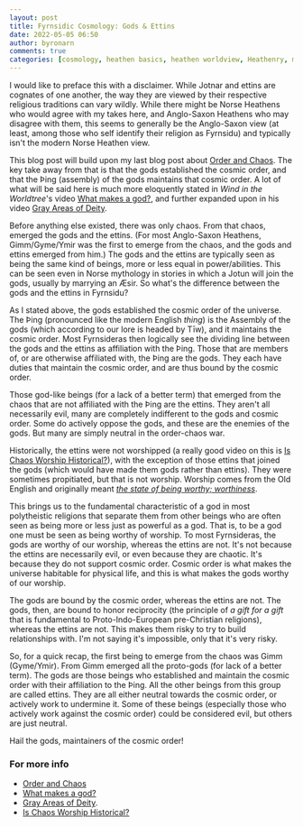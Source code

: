 ```yaml
---
layout: post
title: Fyrnsidic Cosmology: Gods & Ettins
date: 2022-05-05 06:50
author: byronarn
comments: true
categories: [cosmology, heathen basics, heathen worldview, Heathenry, myths, reconstruction]
---
```


I would like to preface this with a disclaimer. While Jotnar and ettins are cognates of one another, the way they are viewed by their respective religious traditions can vary wildly. While there might be Norse Heathens who would agree with my takes here, and Anglo-Saxon Heathens who may disagree with them, this seems to generally be the Anglo-Saxon view (at least, among those who self identify their religion as Fyrnsidu) and typically isn't the modern Norse Heathen view.

This blog post will build upon my last blog post about <a href="https://minewyrtruman.wordpress.com/2022/04/23/fyrnsidic-cosmology-order-vs-chaos/">Order and Chaos</a>. The key take away from that is that the gods established the cosmic order, and that the Þing (assembly) of the gods maintains that cosmic order. A lot of what will be said here is much more eloquently stated in <em>Wind in the Worldtree</em>'s video <a href="https://youtu.be/Z5CKS8hAoag">What makes a god?</a>, and further expanded upon in his video <a href="https://youtu.be/haHf0rundss">Gray Areas of Deity</a>.

Before anything else existed, there was only chaos. From that chaos, emerged the gods and the ettins. (For most Anglo-Saxon Heathens, Gimm/Gyme/Ymir was the first to emerge from the chaos, and the gods and ettins emerged from him.) The gods and the ettins are typically seen as being the same kind of beings, more or less equal in power/abilities. This can be seen even in Norse mythology in stories in which a Jotun will join the gods, usually by marrying an Æsir. So what's the difference between the gods and the ettins in Fyrnsidu?

As I stated above, the gods established the cosmic order of the universe. The Þing (pronounced like the modern English <em>thing</em>) is the Assembly of the gods (which according to our lore is headed by Tīw), and it maintains the cosmic order. Most Fyrnsideras then logically see the dividing line between the gods and the ettins as affiliation with the Þing. Those that are members of, or are otherwise affiliated with, the Þing are the gods. They each have duties that maintain the cosmic order, and are thus bound by the cosmic order.

Those god-like beings (for a lack of a better term) that emerged from the chaos that are not affiliated with the Þing are the ettins. They aren't all necessarily evil, many are completely indifferent to the gods and cosmic order. Some do actively oppose the gods, and these are the enemies of the gods. But many are simply neutral in the order-chaos war.

Historically, the ettins were not worshipped (a really good video on this is <a href="https://m.youtube.com/watch?v=bQ9fnPArF74&amp;feature=share">Is Chaos Worship Historical?</a>), with the exception of those ettins that joined the gods (which would have made them gods rather than ettins). They were sometimes propitiated, but that is not worship. Worship comes from the Old English and originally meant <em><a href="https://en.m.wiktionary.org/wiki/weor%C3%BEscipe#">the state of being worthy; worthiness</a></em>.

This brings us to the fundamental characteristic of a god in most polytheistic religions that separate them from other beings who are often seen as being more or less just as powerful as a god. That is, to be a god one must be seen as being worthy of worship. To most Fyrnsideras, the gods are worthy of our worship, whereas the ettins are not. It's not because the ettins are necessarily evil, or even because they are chaotic. It's because they do not support cosmic order. Cosmic order is what makes the universe habitable for physical life, and this is what makes the gods worthy of our worship.

The gods are bound by the cosmic order, whereas the ettins are not. The gods, then, are bound to honor reciprocity (the principle of <em>a gift for a gift</em> that is fundamental to Proto-Indo-European pre-Christian religions), whereas the ettins are not. This makes them risky to try to build relationships with. I'm not saying it's impossible, only that it's very risky.

So, for a quick recap, the first being to emerge from the chaos was Gimm (Gyme/Ymir). From Gimm emerged all the proto-gods (for lack of a better term). The gods are those beings who established and maintain the cosmic order with their affiliation to the Þing. All the other beings from this group are called ettins. They are all either neutral towards the cosmic order, or actively work to undermine it. Some of these beings (especially those who actively work against the cosmic order) could be considered evil, but others are just neutral.

Hail the gods, maintainers of the cosmic order!

### For more info

<ul>
<li><a href="https://minewyrtruman.wordpress.com/2022/04/23/fyrnsidic-cosmology-order-vs-chaos/">Order and Chaos</a></li>
<li><a href="https://youtu.be/Z5CKS8hAoag">What makes a god?</a></li>
<li><a href="https://youtu.be/haHf0rundss">Gray Areas of Deity</a>.</li>
<li><a href="https://m.youtube.com/watch?v=bQ9fnPArF74&amp;feature=share">Is Chaos Worship Historical?</a></li>
</ul>
